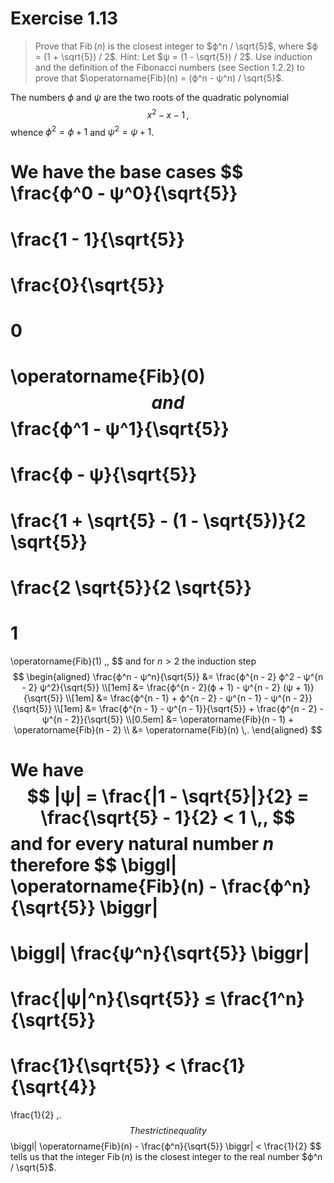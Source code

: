# Exercise 1.13

> Prove that $\operatorname{Fib}(n)$ is the closest integer to $ϕ^n / \sqrt{5}$, where $ϕ = (1 + \sqrt{5}) / 2$.
> Hint:
> Let $ψ = (1 - \sqrt{5}) / 2$.
> Use induction and the definition of the Fibonacci numbers (see Section 1.2.2) to prove that $\operatorname{Fib}(n) = (ϕ^n - ψ^n) / \sqrt{5}$.



The numbers $ϕ$ and $ψ$ are the two roots of the quadratic polynomial
$$
  x^2 - x - 1 \,,
$$
whence $ϕ^2 = ϕ + 1$ and $ψ^2 = ψ + 1$.

We have the base cases
$$
  \frac{ϕ^0 - ψ^0}{\sqrt{5}}
  =
  \frac{1 - 1}{\sqrt{5}}
  =
  \frac{0}{\sqrt{5}}
  =
  0
  =
  \operatorname{Fib}(0)
$$
and
$$
  \frac{ϕ^1 - ψ^1}{\sqrt{5}}
  =
  \frac{ϕ - ψ}{\sqrt{5}}
  =
  \frac{1 + \sqrt{5} - (1 - \sqrt{5})}{2 \sqrt{5}}
  =
  \frac{2 \sqrt{5}}{2 \sqrt{5}}
  =
  1
  =
  \operatorname{Fib}(1) \,,
$$
and for $n > 2$ the induction step
$$
  \begin{aligned}
    \frac{ϕ^n - ψ^n}{\sqrt{5}}
    &=
    \frac{ϕ^{n - 2} ϕ^2 - ψ^{n - 2} ψ^2}{\sqrt{5}} \\[1em]
    &=
    \frac{ϕ^{n - 2}(ϕ + 1) - ψ^{n - 2} (ψ + 1)}{\sqrt{5}} \\[1em]
    &=
    \frac{ϕ^{n - 1} + ϕ^{n - 2} - ψ^{n - 1} - ψ^{n - 2}}{\sqrt{5}} \\[1em]
    &=
    \frac{ϕ^{n - 1} - ψ^{n - 1}}{\sqrt{5}}
    + \frac{ϕ^{n - 2} - ψ^{n - 2}}{\sqrt{5}} \\[0.5em]
    &=
    \operatorname{Fib}(n - 1) + \operatorname{Fib}(n - 2) \\
    &=
    \operatorname{Fib}(n) \,.
  \end{aligned}
$$

We have
$$
  |ψ| = \frac{|1 - \sqrt{5}|}{2} = \frac{\sqrt{5} - 1}{2} < 1 \,,
$$
and for every natural number $n$ therefore
$$
  \biggl| \operatorname{Fib}(n) - \frac{ϕ^n}{\sqrt{5}} \biggr|
  =
  \biggl| \frac{ψ^n}{\sqrt{5}} \biggr|
  =
  \frac{|ψ|^n}{\sqrt{5}}
  ≤
  \frac{1^n}{\sqrt{5}}
  =
  \frac{1}{\sqrt{5}}
  <
  \frac{1}{\sqrt{4}}
  =
  \frac{1}{2} \,.
$$
The strict inequality
$$
  \biggl| \operatorname{Fib}(n) - \frac{ϕ^n}{\sqrt{5}} \biggr|
  <
  \frac{1}{2}
$$
tells us that the integer $\operatorname{Fib}(n)$ is the closest integer to the real number $ϕ^n / \sqrt{5}$.
